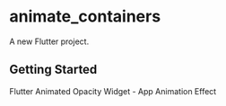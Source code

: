 # animate_containers

A new Flutter project.

## Getting Started

Flutter Animated Opacity Widget - App Animation Effect